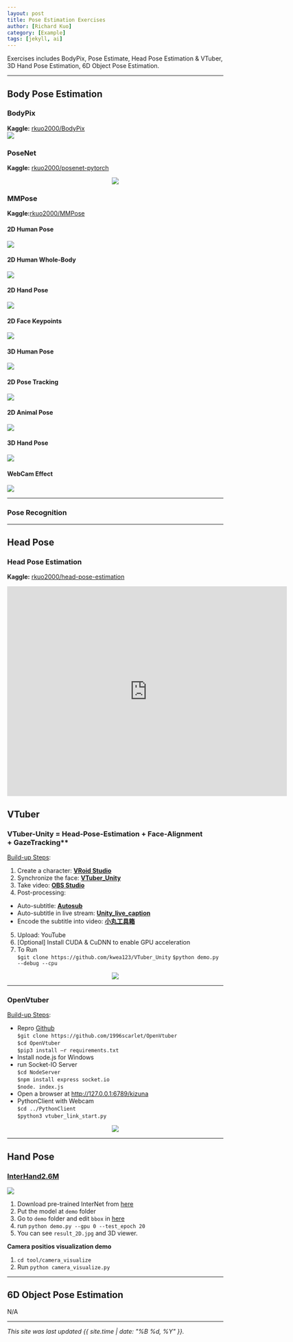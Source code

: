 ```yaml
---
layout: post
title: Pose Estimation Exercises
author: [Richard Kuo]
category: [Example]
tags: [jekyll, ai]
---
```


Exercises includes BodyPix, Pose Estimate, Head Pose Estimation & VTuber, 3D Hand Pose Estimation, 6D Object Pose Estimation.

---
## Body Pose Estimation
### BodyPix
**Kaggle:** [rkuo2000/BodyPix](https://kaggle.com/rkuo2000/BodyPix)<br />
![](https://github.com/rkuo2000/AI-course/blob/gh-pages/images/BodyPix_results.png?raw=true)

### PoseNet
**Kaggle:** [rkuo2000/posenet-pytorch](https://www.kaggle.com/rkuo2000/posenet-pytorch)<br />
<p align="center"><img src="https://github.com/rkuo2000/AI-course/blob/gh-pages/images/PoseNet_keypoints.png?raw=true"></p>

### MMPose
**Kaggle:**[rkuo2000/MMPose](https://www.kaggle.com/rkuo2000/mmpose) <br />
#### 2D Human Pose
![](https://github.com/open-mmlab/mmpose/blob/master/demo/resources/demo_coco.gif?raw=true)
#### 2D Human Whole-Body
![](https://user-images.githubusercontent.com/9464825/95552839-00a61080-0a40-11eb-818c-b8dad7307217.gif)
#### 2D Hand Pose
![](https://user-images.githubusercontent.com/11788150/109098558-8c54db00-775c-11eb-8966-85df96b23dc5.gif)
#### 2D Face Keypoints
![](https://user-images.githubusercontent.com/11788150/109144943-ccd44900-779c-11eb-9e9d-8682e7629654.gif)
#### 3D Human Pose
![](https://user-images.githubusercontent.com/15977946/118820606-02df2000-b8e9-11eb-9984-b9228101e780.gif)
#### 2D Pose Tracking
![](https://user-images.githubusercontent.com/11788150/109099201-a93dde00-775d-11eb-9624-f9676fc0e478.gif)
#### 2D Animal Pose
![](https://user-images.githubusercontent.com/11788150/114201893-4446ec00-9989-11eb-808b-5718c47c7b23.gif)
#### 3D Hand Pose
![](https://user-images.githubusercontent.com/28900607/121288285-b8fcbf00-c915-11eb-98e4-ba846de12987.gif)
#### WebCam Effect
![](https://user-images.githubusercontent.com/15977946/124059525-ce20c580-da5d-11eb-8e4a-2d96cd31fe9f.gif)

---
### Pose Recognition

---
## Head Pose
### Head Pose Estimation
**Kaggle:** [rkuo2000/head-pose-estimation](https://kaggle.com/rkuo2000/head-pose-estimation)<br />
<iframe width="652" height="489" src="https://www.youtube.com/embed/BHwHmCUHRyQ" title="YouTube video player" frameborder="0" allow="accelerometer; autoplay; clipboard-write; encrypted-media; gyroscope; picture-in-picture" allowfullscreen></iframe>

## VTuber
### VTuber-Unity = Head-Pose-Estimation + Face-Alignment + GazeTracking**<br />

<u>Build-up Steps</u>:
1. Create a character: **[VRoid Studio](https://vroid.com/studio)**
2. Synchronize the face: **[VTuber_Unity](https://github.com/kwea123/VTuber_Unity)**
3. Take video: **[OBS Studio](https://obsproject.com/download)**
4. Post-processing:
 - Auto-subtitle: **[Autosub](https://github.com/kwea123/autosub)**
 - Auto-subtitle in live stream: **[Unity_live_caption](https://github.com/kwea123/Unity_live_caption)**
 - Encode the subtitle into video: **[小丸工具箱](https://maruko.appinn.me/)**
5. Upload: YouTube
6. [Optional] Install CUDA & CuDNN to enable GPU acceleration
7. To Run <br />
`$git clone https://github.com/kwea123/VTuber_Unity`
`$python demo.py --debug --cpu`
<p align="center"><img src="https://github.com/kwea123/VTuber_Unity/blob/master/images/debug_gpu.gif?raw=true"></p>

---
### OpenVtuber
<u>Build-up Steps</u>:
* Repro [Github](https://github.com/1996scarlet/OpenVtuber)<br />
`$git clone https://github.com/1996scarlet/OpenVtuber`<br />
`$cd OpenVtuber`<br />
`$pip3 install –r requirements.txt`<br />
* Install node.js for Windows <br />
* run Socket-IO Server <br />
`$cd NodeServer` <br />
`$npm install express socket.io` <br />
`$node. index.js` <br />
* Open a browser at  http://127.0.0.1:6789/kizuna <br />
* PythonClient with Webcam <br />
`$cd ../PythonClient` <br />
`$python3 vtuber_link_start.py` <br />

<p align="center"><img src="https://camo.githubusercontent.com/83ad3e28fa8a9b51d5e30cdf745324b09ac97650aea38742c8e4806f9526bc91/68747470733a2f2f73332e617831782e636f6d2f323032302f31322f31322f72564f33464f2e676966"></p>

---
## Hand Pose
### [InterHand2.6M](https://github.com/facebookresearch/InterHand2.6M)
![](https://github.com/facebookresearch/InterHand2.6M/blob/main/assets/teaser.gif?raw=true)

1. Download pre-trained InterNet from [here](https://drive.google.com/drive/folders/1BET1f5p2-1OBOz6aNLuPBAVs_9NLz5Jo?usp=sharing)
2. Put the model at `demo` folder
3. Go to `demo` folder and edit `bbox` in [here](https://github.com/facebookresearch/InterHand2.6M/blob/5de679e614151ccfd140f0f20cc08a5f94d4b147/demo/demo.py#L74)
4. run `python demo.py --gpu 0 --test_epoch 20`
5. You can see `result_2D.jpg` and 3D viewer.

**Camera positios visualization demo**
1. `cd tool/camera_visualize`
2. Run `python camera_visualize.py`

---
## 6D Object Pose Estimation
N/A

---


*This site was last updated {{ site.time | date: "%B %d, %Y" }}.*

